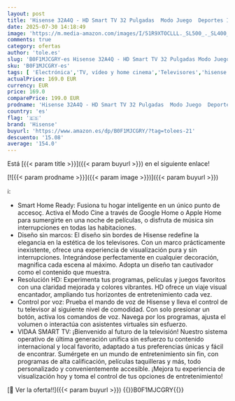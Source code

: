 ```yaml
---
layout: post
title: 'Hisense 32A4Q - HD Smart TV 32 Pulgadas  Modo Juego  Deportes IA  Sonido Dolby DTS HD  Alto Contraste  Función Compartir en el Televisor  DVB - T2  Auto Ordenación de los Canales TDT'
date: 2025-07-30 14:18:49
image: 'https://m.media-amazon.com/images/I/51R9XTOCLLL._SL500_._SL400_.jpg'
comments: true
category: ofertas
author: 'tole.es'
slug: 'B0F1MJCGRY-es Hisense 32A4Q - HD Smart TV 32 Pulgadas Modo Juego...'
sku: 'B0F1MJCGRY-es'
tags: [ 'Electrónica','TV, vídeo y home cinema','Televisores','hisense','smart','televisor','tv','🇪🇸', ]
actualPrice: 169.0 EUR
currency: EUR
price: 169.0
comparePrice: 199.0 EUR
prodname: 'Hisense 32A4Q - HD Smart TV 32 Pulgadas  Modo Juego  Deportes IA  Sonido Dolby DTS HD  Alto Contraste  Función Compartir en el Televisor  DVB - T2  Auto Ordenación de los Canales TDT'
country: 'es'
flag: '🇪🇸'
brand: 'Hisense'
buyurl: 'https://www.amazon.es/dp/B0F1MJCGRY/?tag=tolees-21'
descuento: '15.08'
average: '154.0'
---
```


Está [{{< param title >}}]({{< param buyurl >}}) en el siguiente enlace!

[![{{< param prodname >}}]({{< param image >}})]({{< param buyurl >}})

ℹ️:

- Smart Home Ready: Fusiona tu hogar inteligente en un único punto de accesoç. Activa el Modo Cine a través de Google Home o Apple Home para sumergirte en una noche de películas, o disfruta de música sin interrupciones en todas las habitaciones.
- Diseño sin marcos: El diseño sin bordes de Hisense redefine la elegancia en la estética de los televisores. Con un marco prácticamente inexistente, ofrece una experiencia de visualización pura y sin interrupciones. Integrándose perfectamente en cualquier decoración, magnifica cada escena al máximo. Adopta un diseño tan cautivador como el contenido que muestra.
- Resolución HD: Experimenta tus programas, películas y juegos favoritos con una claridad mejorada y colores vibrantes. HD ofrece un viaje visual encantador, ampliando tus horizontes de entretenimiento cada vez.
- Control por voz: Prueba el mando de voz de Hisense y lleva el control de tu televisor al siguiente nivel de comodidad. Con solo presionar un botón, activa los comandos de voz. Navega por los programas, ajusta el volumen o interactúa con asistentes virtuales sin esfuerzo.
- VIDAA SMART TV: ¡Bienvenido al futuro de la televisión! Nuestro sistema operativo de última generación unifica sin esfuerzo tu contenido internacional y local favorito, adaptado a tus preferencias únicas y fácil de encontrar. Sumérgete en un mundo de entretenimiento sin fin, con programas de alta calificación, películas taquilleras y más, todo personalizado y convenientemente accesible. ¡Mejora tu experiencia de visualización hoy y toma el control de tus opciones de entretenimiento!

[🛒 Ver la oferta!!]({{< param buyurl >}})
{{<world>}}B0F1MJCGRY{{</world>}}
